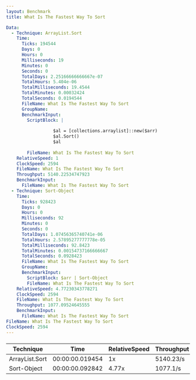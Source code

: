 ```yaml
---
layout: Benchmark
title: What Is The Fastest Way To Sort

Data: 
  - Technique: ArrayList.Sort
    Time: 
      Ticks: 194544
      Days: 0
      Hours: 0
      Milliseconds: 19
      Minutes: 0
      Seconds: 0
      TotalDays: 2.25166666666667e-07
      TotalHours: 5.404e-06
      TotalMilliseconds: 19.4544
      TotalMinutes: 0.00032424
      TotalSeconds: 0.0194544
      FileName: What Is The Fastest Way To Sort
      GroupName: 
      BenchmarkInput: 
        ScriptBlock: |
           
                  $al = [collections.arraylist]::new($arr) 
                  $al.Sort()
                  $al
              
        FileName: What Is The Fastest Way To Sort
    RelativeSpeed: 1
    ClockSpeed: 2594
    FileName: What Is The Fastest Way To Sort
    Throughput: 5140.22534747923
    BenchmarkInput: 
      FileName: What Is The Fastest Way To Sort
  - Technique: Sort-Object
    Time: 
      Ticks: 928423
      Days: 0
      Hours: 0
      Milliseconds: 92
      Minutes: 0
      Seconds: 0
      TotalDays: 1.07456365740741e-06
      TotalHours: 2.57895277777778e-05
      TotalMilliseconds: 92.8423
      TotalMinutes: 0.00154737166666667
      TotalSeconds: 0.0928423
      FileName: What Is The Fastest Way To Sort
      GroupName: 
      BenchmarkInput: 
        ScriptBlock: $arr | Sort-Object
        FileName: What Is The Fastest Way To Sort
    RelativeSpeed: 4.77230343778271
    ClockSpeed: 2594
    FileName: What Is The Fastest Way To Sort
    Throughput: 1077.09524645555
    BenchmarkInput: 
      FileName: What Is The Fastest Way To Sort
FileName: What Is The Fastest Way To Sort
ClockSpeed: 2594
---
```



### 


|Technique     |Time           |RelativeSpeed|Throughput|
|--------------|---------------|-------------|----------|
|ArrayList.Sort|00:00:00.019454|1x           |5140.23/s |
|Sort-Object   |00:00:00.092842|4.77x        |1077.1/s  |

